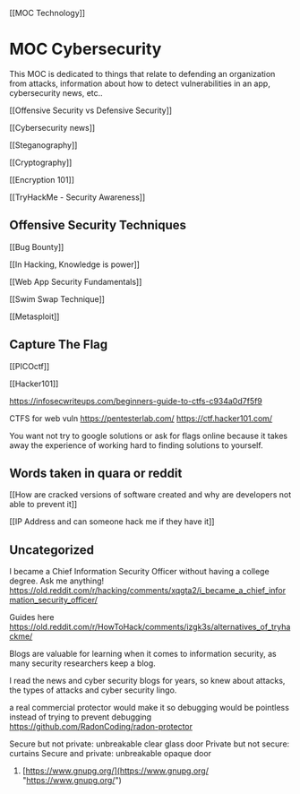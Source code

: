 [[MOC Technology]]

# MOC Cybersecurity
This MOC is dedicated to things that relate to defending an organization from attacks, information about how to detect vulnerabilities in an app, cybersecurity news, etc..

[[Offensive Security vs Defensive Security]]


[[Cybersecurity news]]


[[Steganography]]


[[Cryptography]]


[[Encryption 101]]


[[TryHackMe - Security Awareness]]


## Offensive Security Techniques

[[Bug Bounty]]


[[In Hacking, Knowledge is power]]


[[Web App Security Fundamentals]]


[[Swim Swap Technique]]


[[Metasploit]]


## Capture The Flag

[[PICOctf]]

[[Hacker101]]

https://infosecwriteups.com/beginners-guide-to-ctfs-c934a0d7f5f9

CTFS for web vuln
https://pentesterlab.com/
https://ctf.hacker101.com/

You want not try to google solutions or ask for flags online because it takes away the experience of working hard to finding solutions to yourself.



## Words taken in quara or reddit

[[How are cracked versions of software created and why are developers not able to prevent it]]


[[IP Address and can someone hack me if they have it]]




## Uncategorized

I became a Chief Information Security Officer without having a college degree. Ask me anything!
https://old.reddit.com/r/hacking/comments/xqgta2/i_became_a_chief_information_security_officer/


Guides here
https://old.reddit.com/r/HowToHack/comments/izgk3s/alternatives_of_tryhackme/


Blogs are valuable for learning when it comes to information security, 
as many security researchers keep a blog.


I read the news and cyber security blogs for years, so knew about attacks, the types of attacks and cyber security lingo.


a real commercial protector would make it so debugging would be pointless instead of trying to prevent debugging
https://github.com/RadonCoding/radon-protector



Secure but not private: unbreakable clear glass door
Private but not secure: curtains
Secure and private: unbreakable opaque door


1.  [https://www.gnupg.org/](https://www.gnupg.org/ "https://www.gnupg.org/")